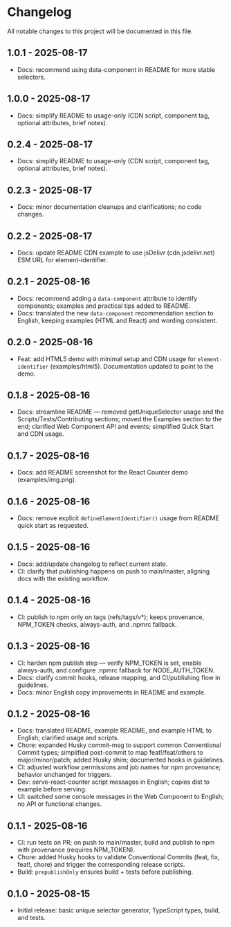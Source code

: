 # Changelog

All notable changes to this project will be documented in this file.
## 1.0.1 - 2025-08-17
- Docs: recommend using data-component in README for more stable selectors.

## 1.0.0 - 2025-08-17
- Docs: simplify README to usage-only (CDN script, component tag, optional attributes, brief notes).

## 0.2.4 - 2025-08-17
- Docs: simplify README to usage-only (CDN script, component tag, optional attributes, brief notes).

## 0.2.3 - 2025-08-17
- Docs: minor documentation cleanups and clarifications; no code changes.

## 0.2.2 - 2025-08-17
- Docs: update README CDN example to use jsDelivr (cdn.jsdelivr.net) ESM URL for element-identifier.

## 0.2.1 - 2025-08-16
- Docs: recommend adding a `data-component` attribute to identify components; examples and practical tips added to README.
- Docs: translated the new `data-component` recommendation section to English, keeping examples (HTML and React) and wording consistent.

## 0.2.0 - 2025-08-16
- Feat: add HTML5 demo with minimal setup and CDN usage for `element-identifier` (examples/html5). Documentation updated to point to the demo.

## 0.1.8 - 2025-08-16
- Docs: streamline README — removed getUniqueSelector usage and the Scripts/Tests/Contributing sections; moved the Examples section to the end; clarified Web Component API and events; simplified Quick Start and CDN usage.

## 0.1.7 - 2025-08-16
- Docs: add README screenshot for the React Counter demo (examples/img.png).

## 0.1.6 - 2025-08-16
- Docs: remove explicit `defineElementIdentifier()` usage from README quick start as requested.

## 0.1.5 - 2025-08-16
- Docs: add/update changelog to reflect current state.
- CI: clarify that publishing happens on push to main/master, aligning docs with the existing workflow.

## 0.1.4 - 2025-08-16
- CI: publish to npm only on tags (refs/tags/v*); keeps provenance, NPM_TOKEN checks, always-auth, and .npmrc fallback.

## 0.1.3 - 2025-08-16
- CI: harden npm publish step — verify NPM_TOKEN is set, enable always-auth, and configure .npmrc fallback for NODE_AUTH_TOKEN.
- Docs: clarify commit hooks, release mapping, and CI/publishing flow in guidelines.
- Docs: minor English copy improvements in README and example.

## 0.1.2 - 2025-08-16
- Docs: translated README, example README, and example HTML to English; clarified usage and scripts.
- Chore: expanded Husky commit-msg to support common Conventional Commit types; simplified post-commit to map feat!/feat/others to major/minor/patch; added Husky shim; documented hooks in guidelines.
- CI: adjusted workflow permissions and job names for npm provenance; behavior unchanged for triggers.
- Dev: serve-react-counter script messages in English; copies dist to example before serving.
- UI: switched some console messages in the Web Component to English; no API or functional changes.

## 0.1.1 - 2025-08-16
- CI: run tests on PR; on push to main/master, build and publish to npm with provenance (requires NPM_TOKEN).
- Chore: added Husky hooks to validate Conventional Commits (feat, fix, feat!, chore) and trigger the corresponding release scripts.
- Build: `prepublishOnly` ensures build + tests before publishing.

## 0.1.0 - 2025-08-15
- Initial release: basic unique selector generator, TypeScript types, build, and tests.
